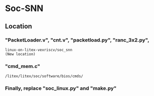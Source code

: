 # Soc-SNN
## Location
### "PacketLoader.v", "cnt.v", "packetload.py", "ranc_3x2.py", 
```Shell
linux-on-litex-vexriscv/soc_snn
(New location)
```
### "cmd_mem.c" 
```Shell
/litex/litex/soc/software/bios/cmds/
```

### Finally, replace "soc_linux.py" and "make.py"
